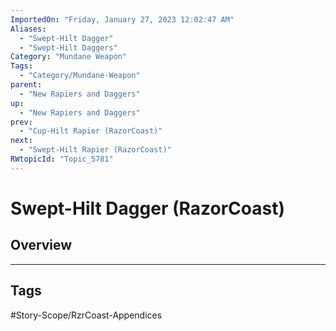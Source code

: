 ```yaml
---
ImportedOn: "Friday, January 27, 2023 12:02:47 AM"
Aliases:
  - "Swept-Hilt Dagger"
  - "Swept-Hilt Daggers"
Category: "Mundane Weapon"
Tags:
  - "Category/Mundane-Weapon"
parent:
  - "New Rapiers and Daggers"
up:
  - "New Rapiers and Daggers"
prev:
  - "Cup-Hilt Rapier (RazorCoast)"
next:
  - "Swept-Hilt Rapier (RazorCoast)"
RWtopicId: "Topic_5781"
---
```

# Swept-Hilt Dagger (RazorCoast)
## Overview

---
## Tags
#Story-Scope/RzrCoast-Appendices


